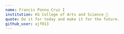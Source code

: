 ```yaml
---
name: Francis Ponnu Cruz I 
institution: KG College of Arts and Science 🚩 
quote: Do it for today and make it for the future. 
github_user: ajf013
---
```

